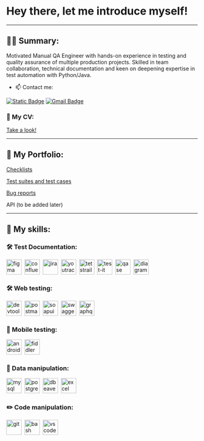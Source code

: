# Hey there, let me introduce myself!

---

## 👨‍💻 Summary:

Motivated Manual QA Engineer with hands-on experience in testing and quality assurance of multiple production projects. Skilled in team collaboration, technical documentation and keen on deepening expertise in test automation with Python/Java.

- 📫 Contact me:

[![Static Badge](https://img.shields.io/badge/-LinkedIn-blue?style=for-the-badge)](https://www.linkedin.com/in/yauheni-kazloutsau/) [![Gmail Badge](https://img.shields.io/badge/-Gmail-red?style=for-the-badge&logo=Gmail&logoColor=white)](mailto:ya.zlovtsev@gmail.com)

### 🤝 My CV:
<a href="https://drive.google.com/file/d/1lXrEL91CLtq-N8zjyV_z9f1o5wRuPDBA/view?usp=sharing" target="_blank">Take a look!</a>

---
## 🤝 My Portfolio:
<a href="https://docs.google.com/spreadsheets/d/1TlUkr3Arir3YGGedH_QqiuN0L4wHDTZSa-Jbb8nQYHE/edit?usp=sharing" target="_blank">Checklists</a>

<a href="https://docs.google.com/spreadsheets/d/1K9JMvjvnmp51Jh6BGLtRZ83ht_-Rk_J1YI8G9e5HL3Y/edit?usp=sharing" target="_blank">Test suites and test cases</a>

<a href="https://docs.google.com/spreadsheets/d/1LDCcM6bZ7tqu1XSOThZM-nHxGVjpVwrHBw2c-DefU_0/edit?usp=sharing" target="_blank">Bug reports</a>

API (to be added later)
<!--<a href="https://drive.google.com/file/d/1lXrEL91CLtq-N8zjyV_z9f1o5wRuPDBA/view?usp=sharing" target="_blank">API</a>-->

---
## 📁 My skills:
### 🛠 Test Documentation:

<div>
  <img src="https://cdn.jsdelivr.net/gh/devicons/devicon/icons/figma/figma-original.svg" title="figma" alt="figma" width="40" height="40"/>&nbsp
  <img src="https://img.icons8.com/?size=100&id=h8EoAfgRDYLo&format=png&color=000000" title="confluence" alt="confluence" width="40" height="40"/>&nbsp
  <img src="https://cdn.jsdelivr.net/gh/devicons/devicon/icons/jira/jira-original.svg" title="jira" alt="jira" width="40" height="40"/>&nbsp
  <img src="https://upload.wikimedia.org/wikipedia/commons/thumb/8/8d/YouTrack_Icon.svg/1024px-YouTrack_Icon.svg.png?20200803082248" title="youtrack" alt="youtrack" width="40" height="40"/>&nbsp
  <img src="https://codahosted.io/packs/21236/unversioned/assets/LOGO/ba1091c59bab89cd2fd0f289622731fe16113d7b00905abe64759c313a4b73b76c1b0426076ed76cb74752234c734131df46992d5b8b48fc13e264240e4f7119f736cfeb64df36ded54b5cbf6198b9cadedf18dd0cac5c7dbcd16e6336c29363cd1292ba" title="testrail" alt="tetstrail" width="40" height="40"/>&nbsp
  <img src="https://docs.testit.software/images/testit_logo_icon_blue.png" title="test-it" alt="test-it" width="40" height="40"/>&nbsp
  <img src="https://luna1.co/eb0187.png" title="qase" alt="qase" width="40" height="40"/>&nbsp
  <img src="https://upload.wikimedia.org/wikipedia/commons/thumb/3/3e/Diagrams.net_Logo.svg/330px-Diagrams.net_Logo.svg.png" title="diagrams" alt="diagrams" width="40" height="40"/>&nbsp
</div>

### 🛠 Web testing:

<div>
  <img src="https://d33wubrfki0l68.cloudfront.net/38b5c953a4667366685d55db55d057c86db1fc54/a0fdc/static/acae6b24d940347661ca901ea07f47c1/chrome-dev-logo-icon.png" title="devtools" alt="devtools" width="40" height="40"/>&nbsp
  <img src="https://img.icons8.com/?size=100&id=QEQQKirln6Tf&format=png&color=000000" title="postman" alt="postman" width="40" height="40"/>&nbsp
  <img src="https://static0.smartbear.co/smartbearbrand/media/images/home/soapui-icon.svg" title="soapui" alt="soapui" width="40" height="40"/>&nbsp
  <img src="https://upload.wikimedia.org/wikipedia/commons/a/ab/Swagger-logo.png" title="swagger" alt="swagger" width="40" height="40"/>&nbsp
  <img src="https://upload.wikimedia.org/wikipedia/commons/thumb/1/17/GraphQL_Logo.svg/768px-GraphQL_Logo.svg.png" title="graphql" alt="graphql" width="40" height="40"/>&nbsp
</div>

### 📱 Mobile testing:

<div>
  <img src="https://cdn.jsdelivr.net/gh/devicons/devicon/icons/androidstudio/androidstudio-original.svg" title="android-studio" alt="android-studio" width="40" height="40"/>&nbsp
  <img src="https://www.megaleechers.com/storage/Fiddler-Everywhere-Icon.png" title="fiddler" alt="fiddler" width="40" height="40"/>&nbsp
</div>

### 💾 Data manipulation:

<div>
  <img src="https://cdn.jsdelivr.net/gh/devicons/devicon/icons/mysql/mysql-original.svg" title="mysql" alt="mysql" width="40" height="40"/>&nbsp
  <img src="https://upload.wikimedia.org/wikipedia/commons/thumb/2/29/Postgresql_elephant.svg/330px-Postgresql_elephant.svg.png" title="postgresql" alt="postgresql" width="40" height="40"/>&nbsp
  <img src="https://upload.wikimedia.org/wikipedia/commons/thumb/b/b5/DBeaver_logo.svg/256px-DBeaver_logo.svg.png" title="dbeaver" alt="dbeaver" width="40" height="40"/>&nbsp
  <img src="https://upload.wikimedia.org/wikipedia/commons/thumb/e/e3/Microsoft_Office_Excel_%282019%E2%80%932025%29.svg/330px-Microsoft_Office_Excel_%282019%E2%80%932025%29.svg.png" title="excel" alt="excel" width="40" height="40"/>&nbsp
</div>

### ✏️ Code manipulation:

<div>
  <img src="https://cdn.jsdelivr.net/gh/devicons/devicon/icons/git/git-original.svg" title="git" alt="git" width="40" height="40"/>&nbsp
  <img src="https://upload.wikimedia.org/wikipedia/commons/thumb/4/4b/Bash_Logo_Colored.svg/1024px-Bash_Logo_Colored.svg.png?20180723054350" title="bash" alt="bash" width="40" height="40"/>&nbsp
  <img src="https://cdn.jsdelivr.net/gh/devicons/devicon/icons/vscode/vscode-original.svg" title="vscode" alt="vscode" width="40" height="40"/>&nbsp  
</div>


<!--
**zlovtsev/zlovtsev** is a ✨ _special_ ✨ repository because its `README.md` (this file) appears on your GitHub profile.

Here are some ideas to get you started:

- 🔭 I’m currently working on ...
- 🌱 I’m currently learning ...
- 👯 I’m looking to collaborate on ...
- 🤔 I’m looking for help with ...
- 💬 Ask me about ...
- 📫 How to reach me: ...
- 😄 Pronouns: ...
- ⚡ Fun fact: ...
-->
